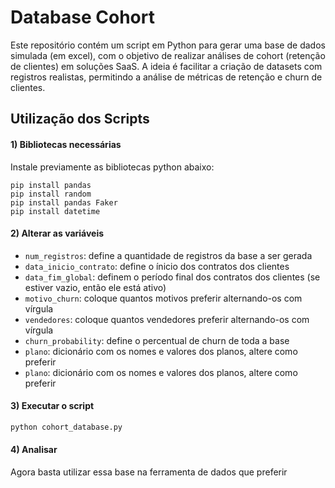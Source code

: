 # Database Cohort
Este repositório contém um script em Python para gerar uma base de dados simulada (em excel), com o objetivo de realizar análises de cohort (retenção de clientes) em soluções SaaS. 
A ideia é facilitar a criação de datasets com registros realistas, permitindo a análise de métricas de retenção e churn de clientes.

## Utilização dos Scripts

#### 1) Bibliotecas necessárias
Instale previamente as bibliotecas python abaixo:
```
pip install pandas
pip install random
pip install pandas Faker
pip install datetime
```
#### 2) Alterar as variáveis
- ```num_registros```: define a quantidade de registros da base a ser gerada
- ```data_inicio_contrato```: define o ínicio dos contratos dos clientes
- ```data_fim_global```: definem o período final dos contratos dos clientes (se estiver vazio, então ele está ativo)
- ```motivo_churn```: coloque quantos motivos preferir alternando-os com vírgula
- ```vendedores```: coloque quantos vendedores preferir alternando-os com vírgula
- ```churn_probability```: define o percentual de churn de toda a base
- ```plano```: dicionário com os nomes e valores dos planos, altere como preferir
- ```plano```: dicionário com os nomes e valores dos planos, altere como preferir

#### 3) Executar o script
```python
python cohort_database.py
```

#### 4) Analisar
Agora basta utilizar essa base na ferramenta de dados que preferir
<br>
